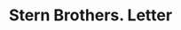 ---
doi: 10.7916/D8GF25MR
date_other: '1880'
date_other_textual: '1880'
form: correspondence
genre:
- Letters (correspondence)
name:
- Stern Brothers
object_in_context_url: https://biggert.cul.columbia.edu/items/view/ave_biggert_01125
subject_hierarchical_geographic:
- New York, New York, United States
subject_name:
- Stern Brothers
title: Stern Brothers. Letter
sort_title: Stern Brothers. Letter
call_number: ave_biggert_01125
coordinates:
- 40.71277777777778,-74.00583333333333
pid: ave_biggert_01125
identifiers: ave_biggert_01125
canvas_id: ldpd:396390
permalink: "/items/ave_biggert_01125/"
layout: iiif-image-page
---